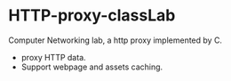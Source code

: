 # HTTP-proxy-classLab
Computer Networking lab, a http proxy implemented by C.

* proxy HTTP data.
* Support webpage and assets caching.

